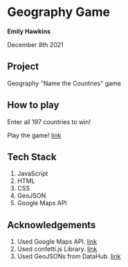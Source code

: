 # Geography Game

**Emily Hawkins**

December 8th 2021

## Project

Geography "Name the Countries" game

## How to play

Enter all 197 countries to win!

Play the game! [link](https://emilyhawkinss.com)

## Tech Stack

1. JavaScript
2. HTML
3. CSS
4. GeoJSON
5. Google Maps API

## Acknowledgements

1. Used Google Maps API. [link](https://developers.google.com/maps)
2. Used confetti.js Library. [link](https://www.cssscript.com/confetti-falling-animation/)
3. Used GeoJSONs from DataHub. [link](https://datahub.io/core/geo-countries)
